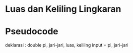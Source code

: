 # Luas dan Keliling Lingkaran #
# Pseudocode #
deklarasi : double pi, jari-jari, luas, keliling
input = pi, jari-jari
